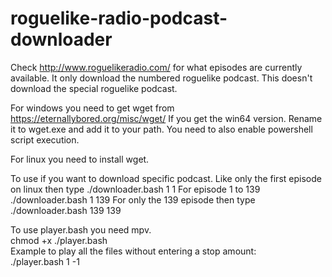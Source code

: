 # roguelike-radio-podcast-downloader

Check http://www.roguelikeradio.com/ for what episodes are currently available.
It only download the numbered roguelike podcast.  This doesn't download the special roguelike podcast.  

For windows you need to get wget from https://eternallybored.org/misc/wget/
If you get the win64 version.  Rename it to wget.exe and add it to your path.
You need to also enable powershell script execution.

For linux you need to install wget.

To use if you want to download specific podcast.  Like only the first episode on linux then type ./downloader.bash 1 1  For episode
1 to 139 ./downloader.bash 1 139 For only the 139 episode then type ./downloader.bash 139 139

To use player.bash you need mpv. <br />
chmod +x ./player.bash <br />
Example to play all the files without entering a stop amount: <br />
./player.bash 1 -1 <br />
